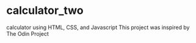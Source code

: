 # calculator_two
calculator using HTML, CSS, and Javascript
This project was inspired by The Odin Project